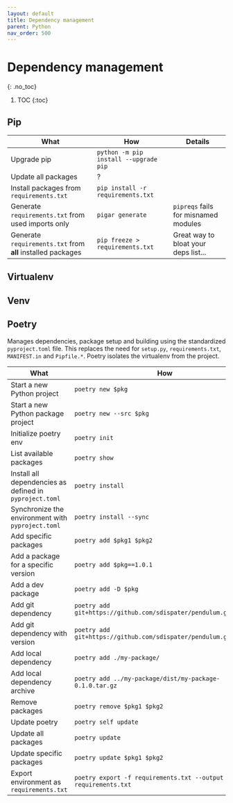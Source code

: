 ```yaml
---
layout: default
title: Dependency management
parent: Python
nav_order: 500
---
```


# Dependency management
{: .no_toc}

1. TOC
{:toc}

## Pip

| What | How | Details |
|---|---|---|
| Upgrade pip | `python -m pip install --upgrade pip` | |
| Update all packages | ? | |
| Install packages from `requirements.txt` | `pip install -r requirements.txt` | |
| Generate `requirements.txt` from used imports only | `pigar generate` | `pipreqs` fails for misnamed modules | 
| Generate `requirements.txt` from **all** installed packages | `pip freeze > requirements.txt` | Great way to bloat your deps list... |


## Virtualenv

## Venv

## Poetry

Manages dependencies, package setup and building using the standardized `pyproject.toml` file. This replaces the need for `setup.py`, `requirements.txt`, `MANIFEST.in` and `Pipfile.*`.
Poetry isolates the virtualenv from the project.

| What | How | Details |
|---|---|---|
| Start a new Python project | `poetry new $pkg` | |
| Start a new Python package project | `poetry new --src $pkg` | |
| Initialize poetry env | `poetry init` | |
| List available packages | `poetry show` | |
| Install all dependencies as defined in `pyproject.toml` | `poetry install` | |
| Synchronize the environment with `pyproject.toml` | `poetry install --sync` | |
| Add specific packages | `poetry add $pkg1 $pkg2` | |
| Add a package for a specific version | `poetry add $pkg==1.0.1` | |
| Add a dev package | `poetry add -D $pkg` | |
| Add git dependency | `poetry add git+https://github.com/sdispater/pendulum.git` | |
| Add git dependency with version | `poetry add git+https://github.com/sdispater/pendulum.git#2.0.5` | |
| Add local dependency | `poetry add ./my-package/` | |
| Add local dependency archive | `poetry add ../my-package/dist/my-package-0.1.0.tar.gz` | |
| Remove packages | `poetry remove $pkg1 $pkg2` | |
| Update poetry | `poetry self update` | |
| Update all packages | `poetry update` | |
| Update specific packages | `poetry update $pkg1 $pkg2` | | 
| Export environment as `requirements.txt` | `poetry export -f requirements.txt --output requirements.txt` | |
